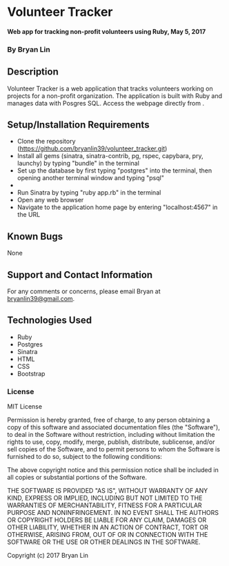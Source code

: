 # Volunteer Tracker

#### Web app for tracking non-profit volunteers using Ruby, May 5, 2017

### By Bryan Lin

## Description

Volunteer Tracker is a web application that tracks volunteers working on projects for a non-profit organization. The application is built with Ruby and manages data with Posgres SQL. Access the webpage directly from .

## Setup/Installation Requirements

* Clone the repository (https://github.com/bryanlin39/volunteer_tracker.git)
* Install all gems (sinatra, sinatra-contrib, pg, rspec, capybara, pry, launchy) by typing "bundle" in the terminal
* Set up the database by first typing "postgres" into the terminal, then opening another terminal window and typing "psql"
* 
* Run Sinatra by typing "ruby app.rb" in the terminal
* Open any web browser
* Navigate to the application home page by entering "localhost:4567" in the URL

## Known Bugs

None

## Support and Contact Information

For any comments or concerns, please email Bryan at bryanlin39@gmail.com.

## Technologies Used

* Ruby
* Postgres
* Sinatra
* HTML
* CSS
* Bootstrap

### License

MIT License

Permission is hereby granted, free of charge, to any person obtaining a copy of this software and associated documentation files (the "Software"), to deal in the Software without restriction, including without limitation the rights to use, copy, modify, merge, publish, distribute, sublicense, and/or sell copies of the Software, and to permit persons to whom the Software is furnished to do so, subject to the following conditions:

The above copyright notice and this permission notice shall be included in all copies or substantial portions of the Software.

THE SOFTWARE IS PROVIDED "AS IS", WITHOUT WARRANTY OF ANY KIND, EXPRESS OR IMPLIED, INCLUDING BUT NOT LIMITED TO THE WARRANTIES OF MERCHANTABILITY, FITNESS FOR A PARTICULAR PURPOSE AND NONINFRINGEMENT. IN NO EVENT SHALL THE AUTHORS OR COPYRIGHT HOLDERS BE LIABLE FOR ANY CLAIM, DAMAGES OR OTHER LIABILITY, WHETHER IN AN ACTION OF CONTRACT, TORT OR OTHERWISE, ARISING FROM, OUT OF OR IN CONNECTION WITH THE SOFTWARE OR THE USE OR OTHER DEALINGS IN THE SOFTWARE.

Copyright (c) 2017 Bryan Lin
